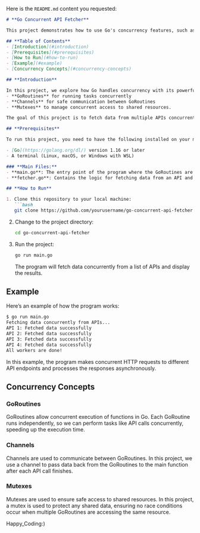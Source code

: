 Here is the `README.md` content you requested:

```markdown
# **Go Concurrent API Fetcher**

This project demonstrates how to use Go's concurrency features, such as **GoRoutines**, **Channels**, and **Mutexes**, to perform concurrent API calls efficiently.

## **Table of Contents**
- [Introduction](#introduction)
- [Prerequisites](#prerequisites)
- [How to Run](#how-to-run)
- [Example](#example)
- [Concurrency Concepts](#concurrency-concepts)

## **Introduction**

In this project, we explore how Go handles concurrency with its powerful tools:
- **GoRoutines** for running tasks concurrently
- **Channels** for safe communication between GoRoutines
- **Mutexes** to manage concurrent access to shared resources.

The goal of this project is to fetch data from multiple APIs concurrently using Go's concurrency features.

## **Prerequisites**

To run this project, you need to have the following installed on your machine:

- [Go](https://golang.org/dl/) version 1.16 or later
- A terminal (Linux, macOS, or Windows with WSL)

### **Main Files:**
- **main.go**: The entry point of the program where the GoRoutines are managed, and the WaitGroup synchronizes their completion.
- **fetcher.go**: Contains the logic for fetching data from an API and using channels to pass data.

## **How to Run**

1. Clone this repository to your local machine:
   ```bash
   git clone https://github.com/yourusername/go-concurrent-api-fetcher.git
   ```

2. Change to the project directory:
   ```bash
   cd go-concurrent-api-fetcher
   ```

3. Run the project:
   ```bash
   go run main.go
   ```

   The program will fetch data concurrently from a list of APIs and display the results.

## **Example**

Here’s an example of how the program works:

```bash
$ go run main.go
Fetching data concurrently from APIs...
API 1: Fetched data successfully
API 2: Fetched data successfully
API 3: Fetched data successfully
API 4: Fetched data successfully
All workers are done!
```

In this example, the program makes concurrent HTTP requests to different API endpoints and processes the responses asynchronously.

## **Concurrency Concepts**

### **GoRoutines**
GoRoutines allow concurrent execution of functions in Go. Each GoRoutine runs independently, so we can perform tasks like API calls concurrently, speeding up the execution time.

### **Channels**
Channels are used to communicate between GoRoutines. In this project, we use a channel to pass data back from the GoRoutines to the main function after each API call finishes.

### **Mutexes**
Mutexes are used to ensure safe access to shared resources. In this project, a mutex is used to protect any shared data, ensuring no race conditions occur when multiple GoRoutines are accessing the same resource.

Happy_Coding:)
